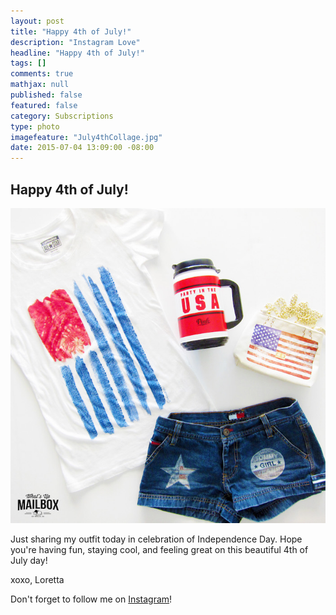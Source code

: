 ```yaml
---
layout: post
title: "Happy 4th of July!"
description: "Instagram Love"
headline: "Happy 4th of July!"
tags: []
comments: true
mathjax: null
published: false
featured: false
category: Subscriptions
type: photo
imagefeature: "July4thCollage.jpg"
date: 2015-07-04 13:09:00 -08:00
---
```


<H2>Happy 4th of July!</H2>

<CENTER><IMG SRC='/images/July4thCollage.jpg'></CENTER>

<p>Just sharing my outfit today in celebration of Independence Day. Hope you're having fun, staying cool, and feeling great on this beautiful 4th of July day!</p>
<p align="left">xoxo, Loretta</p>

<p>Don't forget to follow me on <a href="https://instagram.com/whatsupmailbox/" target="_blank">Instagram</a>!</p>

